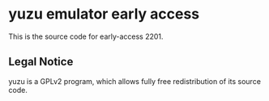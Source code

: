 yuzu emulator early access
=============

This is the source code for early-access 2201.

## Legal Notice

yuzu is a GPLv2 program, which allows fully free redistribution of its source code.